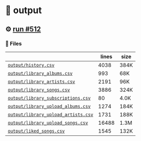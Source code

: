 # 📝  output 

## ⚙️ [run #512](https://github.com/jwenerd/ytm-dl/actions/runs/8089038926)

### 📁 Files

|                                                                         |lines|size|
|-------------------------------------------------------------------------|-----|----|
|[`output/history.csv` ](output/history.csv)                              |4038 |384K|
|[`output/library_albums.csv` ](output/library_albums.csv)                |993  |68K |
|[`output/library_artists.csv` ](output/library_artists.csv)              |2191 |96K |
|[`output/library_songs.csv` ](output/library_songs.csv)                  |3886 |324K|
|[`output/library_subscriptions.csv` ](output/library_subscriptions.csv)  |80   |4.0K|
|[`output/library_upload_albums.csv` ](output/library_upload_albums.csv)  |1274 |184K|
|[`output/library_upload_artists.csv` ](output/library_upload_artists.csv)|1731 |188K|
|[`output/library_upload_songs.csv` ](output/library_upload_songs.csv)    |16488|1.3M|
|[`output/liked_songs.csv` ](output/liked_songs.csv)                      |1545 |132K|